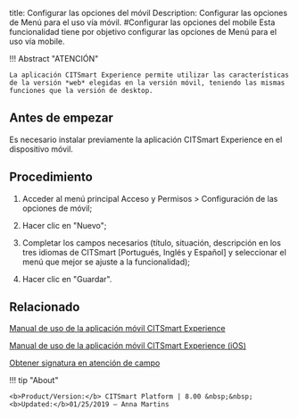 title: Configurar las opciones del móvil
Description: Configurar las opciones de Menú para el uso vía móvil.
#Configurar las opciones del mobile
Esta funcionalidad tiene por objetivo configurar las opciones de Menú para el uso vía mobile.

!!! Abstract "ATENCIÓN"

    La aplicación CITSmart Experience permite utilizar las características de la versión *web* elegidas en la versión móvil, teniendo las mismas funciones que la versión de desktop.

Antes de empezar
--------------------

Es necesario instalar previamente la aplicación CITSmart Experience en el
dispositivo móvil.

Procedimiento
-----------------

1.  Acceder al menú principal Acceso y Permisos \> Configuración de las opciones
    de móvil;

2.  Hacer clic en "Nuevo";

3.  Completar los campos necesarios (título, situación, descripción en los tres
    idiomas de CITSmart [Portugués, Inglés y Español] y seleccionar el menú que
    mejor se ajuste a la funcionalidad);

4.  Hacer clic en "Guardar".


Relacionado
-----------

[Manual de uso de la aplicación móvil CITSmart Experience ](/es-es/citsmart-platform-8/additional-features/mobile-and-field-service/apps/citsmart-app-android.html)

[Manual de uso de la aplicación móvil CITSmart Experience (iOS)](/es-es/citsmart-platform-8/additional-features/mobile-and-field-service/apps/citsmart-app-ios.html)

[Obtener signatura en atención de campo](/es-es/citsmart-platform-8/additional-features/mobile-and-field-service/use/get-signature-in-attendance.html)


!!! tip "About"

    <b>Product/Version:</b> CITSmart Platform | 8.00 &nbsp;&nbsp;
    <b>Updated:</b>01/25/2019 – Anna Martins
